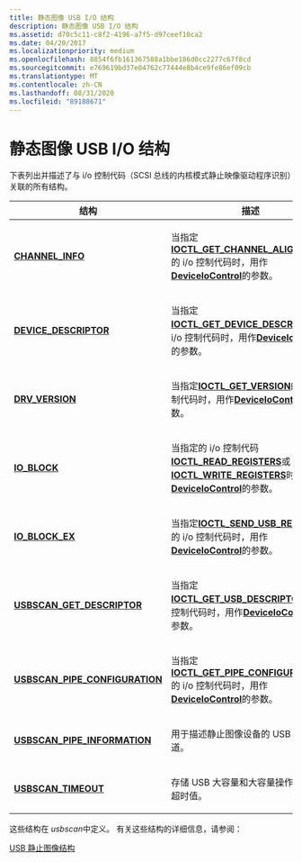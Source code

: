```yaml
---
title: 静态图像 USB I/O 结构
description: 静态图像 USB I/O 结构
ms.assetid: d70c5c11-c8f2-4196-a7f5-d97ceef10ca2
ms.date: 04/20/2017
ms.localizationpriority: medium
ms.openlocfilehash: 8854f6fb161367588a1bbe186d0cc2277c67f8cd
ms.sourcegitcommit: e769619bd37e04762c77444e8b4ce9fe86ef09cb
ms.translationtype: MT
ms.contentlocale: zh-CN
ms.lasthandoff: 08/31/2020
ms.locfileid: "89188671"
---
```

# <a name="still-image-usb-io-structures"></a>静态图像 USB I/O 结构





下表列出并描述了与 i/o 控制代码（SCSI 总线的内核模式静止映像驱动程序识别）关联的所有结构。

<table>
<colgroup>
<col width="50%" />
<col width="50%" />
</colgroup>
<thead>
<tr class="header">
<th>结构</th>
<th>描述</th>
</tr>
</thead>
<tbody>
<tr class="odd">
<td><p><a href="https://docs.microsoft.com/windows-hardware/drivers/ddi/usbscan/ns-usbscan-_channel_info" data-raw-source="[&lt;strong&gt;CHANNEL_INFO&lt;/strong&gt;](/windows-hardware/drivers/ddi/usbscan/ns-usbscan-_channel_info)"><strong>CHANNEL_INFO</strong></a></p></td>
<td><p>当指定<a href="https://docs.microsoft.com/windows-hardware/drivers/ddi/usbscan/ni-usbscan-ioctl_get_channel_align_rqst" data-raw-source="[&lt;strong&gt;IOCTL_GET_CHANNEL_ALIGN_RQST&lt;/strong&gt;](/windows-hardware/drivers/ddi/usbscan/ni-usbscan-ioctl_get_channel_align_rqst)"><strong>IOCTL_GET_CHANNEL_ALIGN_RQST</strong></a>的 i/o 控制代码时，用作<a href="https://docs.microsoft.com/windows/desktop/api/ioapiset/nf-ioapiset-deviceiocontrol" data-raw-source="[&lt;strong&gt;DeviceIoControl&lt;/strong&gt;](/windows/desktop/api/ioapiset/nf-ioapiset-deviceiocontrol)"><strong>DeviceIoControl</strong></a>的参数。</p></td>
</tr>
<tr class="even">
<td><p><a href="https://docs.microsoft.com/windows-hardware/drivers/ddi/usbscan/ns-usbscan-_device_descriptor" data-raw-source="[&lt;strong&gt;DEVICE_DESCRIPTOR&lt;/strong&gt;](/windows-hardware/drivers/ddi/usbscan/ns-usbscan-_device_descriptor)"><strong>DEVICE_DESCRIPTOR</strong></a></p></td>
<td><p>当指定<a href="https://docs.microsoft.com/windows-hardware/drivers/ddi/usbscan/ni-usbscan-ioctl_get_device_descriptor" data-raw-source="[&lt;strong&gt;IOCTL_GET_DEVICE_DESCRIPTOR&lt;/strong&gt;](/windows-hardware/drivers/ddi/usbscan/ni-usbscan-ioctl_get_device_descriptor)"><strong>IOCTL_GET_DEVICE_DESCRIPTOR</strong></a>的 i/o 控制代码时，用作<a href="https://docs.microsoft.com/windows/desktop/api/ioapiset/nf-ioapiset-deviceiocontrol" data-raw-source="[&lt;strong&gt;DeviceIoControl&lt;/strong&gt;](/windows/desktop/api/ioapiset/nf-ioapiset-deviceiocontrol)"><strong>DeviceIoControl</strong></a>的参数。</p></td>
</tr>
<tr class="odd">
<td><p><a href="https://docs.microsoft.com/windows-hardware/drivers/ddi/usbscan/ns-usbscan-_drv_version" data-raw-source="[&lt;strong&gt;DRV_VERSION&lt;/strong&gt;](/windows-hardware/drivers/ddi/usbscan/ns-usbscan-_drv_version)"><strong>DRV_VERSION</strong></a></p></td>
<td><p>当指定<a href="https://docs.microsoft.com/windows-hardware/drivers/ddi/usbscan/ni-usbscan-ioctl_get_version" data-raw-source="[&lt;strong&gt;IOCTL_GET_VERSION&lt;/strong&gt;](/windows-hardware/drivers/ddi/usbscan/ni-usbscan-ioctl_get_version)"><strong>IOCTL_GET_VERSION</strong></a>的 i/o 控制代码时，用作<a href="https://docs.microsoft.com/windows/desktop/api/ioapiset/nf-ioapiset-deviceiocontrol" data-raw-source="[&lt;strong&gt;DeviceIoControl&lt;/strong&gt;](/windows/desktop/api/ioapiset/nf-ioapiset-deviceiocontrol)"><strong>DeviceIoControl</strong></a>的参数。</p></td>
</tr>
<tr class="even">
<td><p><a href="https://docs.microsoft.com/windows-hardware/drivers/ddi/usbscan/ns-usbscan-_io_block" data-raw-source="[&lt;strong&gt;IO_BLOCK&lt;/strong&gt;](/windows-hardware/drivers/ddi/usbscan/ns-usbscan-_io_block)"><strong>IO_BLOCK</strong></a></p></td>
<td><p>当指定的 i/o 控制代码<a href="https://docs.microsoft.com/windows-hardware/drivers/ddi/usbscan/ni-usbscan-ioctl_read_registers" data-raw-source="[&lt;strong&gt;IOCTL_READ_REGISTERS&lt;/strong&gt;](/windows-hardware/drivers/ddi/usbscan/ni-usbscan-ioctl_read_registers)"><strong>IOCTL_READ_REGISTERS</strong></a>或<a href="https://docs.microsoft.com/windows-hardware/drivers/ddi/usbscan/ni-usbscan-ioctl_write_registers" data-raw-source="[&lt;strong&gt;IOCTL_WRITE_REGISTERS&lt;/strong&gt;](/windows-hardware/drivers/ddi/usbscan/ni-usbscan-ioctl_write_registers)"><strong>IOCTL_WRITE_REGISTERS</strong></a>时，用作<a href="https://docs.microsoft.com/windows/desktop/api/ioapiset/nf-ioapiset-deviceiocontrol" data-raw-source="[&lt;strong&gt;DeviceIoControl&lt;/strong&gt;](/windows/desktop/api/ioapiset/nf-ioapiset-deviceiocontrol)"><strong>DeviceIoControl</strong></a>的参数。</p></td>
</tr>
<tr class="odd">
<td><p><a href="https://docs.microsoft.com/windows-hardware/drivers/ddi/usbscan/ns-usbscan-_io_block_ex" data-raw-source="[&lt;strong&gt;IO_BLOCK_EX&lt;/strong&gt;](/windows-hardware/drivers/ddi/usbscan/ns-usbscan-_io_block_ex)"><strong>IO_BLOCK_EX</strong></a></p></td>
<td><p>当指定<a href="https://docs.microsoft.com/windows-hardware/drivers/ddi/usbscan/ni-usbscan-ioctl_send_usb_request" data-raw-source="[&lt;strong&gt;IOCTL_SEND_USB_REQUEST&lt;/strong&gt;](/windows-hardware/drivers/ddi/usbscan/ni-usbscan-ioctl_send_usb_request)"><strong>IOCTL_SEND_USB_REQUEST</strong></a>的 i/o 控制代码时，用作<a href="https://docs.microsoft.com/windows/desktop/api/ioapiset/nf-ioapiset-deviceiocontrol" data-raw-source="[&lt;strong&gt;DeviceIoControl&lt;/strong&gt;](/windows/desktop/api/ioapiset/nf-ioapiset-deviceiocontrol)"><strong>DeviceIoControl</strong></a>的参数。</p></td>
</tr>
<tr class="even">
<td><p><a href="https://docs.microsoft.com/windows-hardware/drivers/ddi/usbscan/ns-usbscan-_usbscan_get_descriptor" data-raw-source="[&lt;strong&gt;USBSCAN_GET_DESCRIPTOR&lt;/strong&gt;](/windows-hardware/drivers/ddi/usbscan/ns-usbscan-_usbscan_get_descriptor)"><strong>USBSCAN_GET_DESCRIPTOR</strong></a></p></td>
<td><p>当指定<a href="https://docs.microsoft.com/windows-hardware/drivers/ddi/usbscan/ni-usbscan-ioctl_get_usb_descriptor" data-raw-source="[&lt;strong&gt;IOCTL_GET_USB_DESCRIPTOR&lt;/strong&gt;](/windows-hardware/drivers/ddi/usbscan/ni-usbscan-ioctl_get_usb_descriptor)"><strong>IOCTL_GET_USB_DESCRIPTOR</strong></a>的 i/o 控制代码时，用作<a href="https://docs.microsoft.com/windows/desktop/api/ioapiset/nf-ioapiset-deviceiocontrol" data-raw-source="[&lt;strong&gt;DeviceIoControl&lt;/strong&gt;](/windows/desktop/api/ioapiset/nf-ioapiset-deviceiocontrol)"><strong>DeviceIoControl</strong></a>的参数。</p></td>
</tr>
<tr class="odd">
<td><p><a href="https://docs.microsoft.com/windows-hardware/drivers/ddi/usbscan/ns-usbscan-_usbscan_pipe_configuration" data-raw-source="[&lt;strong&gt;USBSCAN_PIPE_CONFIGURATION&lt;/strong&gt;](/windows-hardware/drivers/ddi/usbscan/ns-usbscan-_usbscan_pipe_configuration)"><strong>USBSCAN_PIPE_CONFIGURATION</strong></a></p></td>
<td><p>当指定<a href="https://docs.microsoft.com/windows-hardware/drivers/ddi/usbscan/ni-usbscan-ioctl_get_pipe_configuration" data-raw-source="[&lt;strong&gt;IOCTL_GET_PIPE_CONFIGURATION&lt;/strong&gt;](/windows-hardware/drivers/ddi/usbscan/ni-usbscan-ioctl_get_pipe_configuration)"><strong>IOCTL_GET_PIPE_CONFIGURATION</strong></a>的 i/o 控制代码时，用作<a href="https://docs.microsoft.com/windows/desktop/api/ioapiset/nf-ioapiset-deviceiocontrol" data-raw-source="[&lt;strong&gt;DeviceIoControl&lt;/strong&gt;](/windows/desktop/api/ioapiset/nf-ioapiset-deviceiocontrol)"><strong>DeviceIoControl</strong></a>的参数。</p></td>
</tr>
<tr class="even">
<td><p><a href="https://docs.microsoft.com/windows-hardware/drivers/ddi/usbscan/ns-usbscan-_usbscan_pipe_information" data-raw-source="[&lt;strong&gt;USBSCAN_PIPE_INFORMATION&lt;/strong&gt;](/windows-hardware/drivers/ddi/usbscan/ns-usbscan-_usbscan_pipe_information)"><strong>USBSCAN_PIPE_INFORMATION</strong></a></p></td>
<td><p>用于描述静止图像设备的 USB 传输管道。</p></td>
</tr>
<tr class="odd">
<td><p><a href="https://docs.microsoft.com/windows-hardware/drivers/ddi/usbscan/ns-usbscan-_usbscan_timeout" data-raw-source="[&lt;strong&gt;USBSCAN_TIMEOUT&lt;/strong&gt;](/windows-hardware/drivers/ddi/usbscan/ns-usbscan-_usbscan_timeout)"><strong>USBSCAN_TIMEOUT</strong></a></p></td>
<td><p>存储 USB 大容量和大容量操作和中断的超时值。</p></td>
</tr>
</tbody>
</table>

 

这些结构在 *usbscan*中定义。 有关这些结构的详细信息，请参阅：

[USB 静止图像结构](/windows-hardware/drivers/ddi/_image/index)

 

